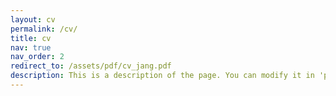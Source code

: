```yaml
---
layout: cv
permalink: /cv/
title: cv
nav: true
nav_order: 2
redirect_to: /assets/pdf/cv_jang.pdf
description: This is a description of the page. You can modify it in 'pages/_cv.md'. You can also change or remove the top pdf download button.
---
```

